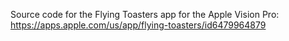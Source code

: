 Source code for the Flying Toasters app for the Apple Vision Pro: https://apps.apple.com/us/app/flying-toasters/id6479964879
